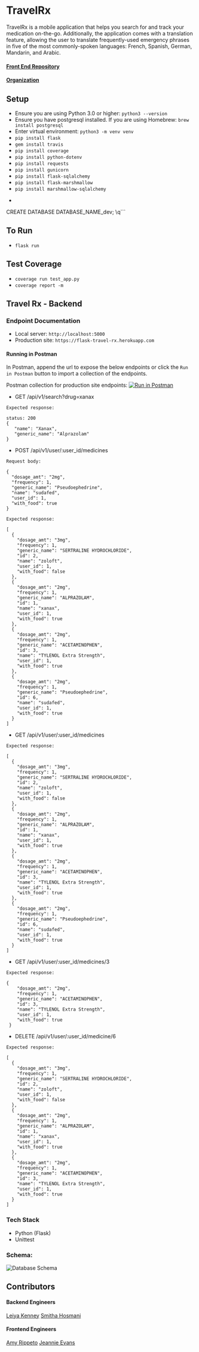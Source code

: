 # TravelRx

TravelRx is a mobile application that helps you search for and track your medication on-the-go. Additionally, the application comes with a translation feature, allowing the user to translate frequently-used emergency phrases in five of the most commonly-spoken languages: French, Spanish, German, Mandarin, and Arabic.

#### [Front End Repository](https://github.com/travel-rx/fe-travel-rx)
#### [Organization](https://github.com/travel-rx)

## Setup
* Ensure you are using Python 3.0 or higher: `python3 --version`
* Ensure you have postgresql installed. If you are using Homebrew: `brew install postgresql`
* Enter virtual environment: `python3 -m venv venv`
* `pip install flask`
* `gem install travis`
* `pip install coverage`
* `pip install python-dotenv`
* `pip install requests`
* `pip install gunicorn`
* `pip install flask-sqlalchemy`
* `pip install flask-marshmallow`
* `pip install marshmallow-sqlalchemy`
* ```psql
CREATE DATABASE DATABASE_NAME_dev;
\q```

## To Run
* `flask run`

## Test Coverage
* `coverage run test_app.py`
* `coverage report -m`

## Travel Rx - Backend

### Endpoint Documentation
* Local server: `http://localhost:5000`
* Production site: `https://flask-travel-rx.herokuapp.com`

#### Running in Postman
In Postman, append the url to expose the below endpoints or click the `Run in Postman` button to import a collection of the endpoints.

Postman collection for production site endpoints: [![Run in Postman](https://run.pstmn.io/button.svg)](https://app.getpostman.com/run-collection/79d38c30ad43c49ba9e6)

* GET /api/v1/search?drug=xanax
```
Expected response:

status: 200 
{
   "name": "Xanax",
   "generic_name": "Alprazolam"
}
```

* POST /api/v1/user/:user_id/medicines
```
Request body:

{
  "dosage_amt": "2mg",
  "frequency": 1,
  "generic_name": "Pseudoephedrine",
  "name": "sudafed",
  "user_id": 1,
  "with_food": true
}
```

```
Expected response:

[
  {
    "dosage_amt": "3mg",
    "frequency": 1,
    "generic_name": "SERTRALINE HYDROCHLORIDE",
    "id": 2,
    "name": "zoloft",
    "user_id": 1,
    "with_food": false
  },
  {
    "dosage_amt": "2mg",
    "frequency": 1,
    "generic_name": "ALPRAZOLAM",
    "id": 1,
    "name": "xanax",
    "user_id": 1,
    "with_food": true
  },
  {
    "dosage_amt": "2mg",
    "frequency": 1,
    "generic_name": "ACETAMINOPHEN",
    "id": 3,
    "name": "TYLENOL Extra Strength",
    "user_id": 1,
    "with_food": true
  },
  {
    "dosage_amt": "2mg",
    "frequency": 1,
    "generic_name": "Pseudoephedrine",
    "id": 6,
    "name": "sudafed",
    "user_id": 1,
    "with_food": true
  }
]
```

* GET /api/v1/user/:user_id/medicines
```
Expected response:

[
  {
    "dosage_amt": "3mg",
    "frequency": 1,
    "generic_name": "SERTRALINE HYDROCHLORIDE",
    "id": 2,
    "name": "zoloft",
    "user_id": 1,
    "with_food": false
  },
  {
    "dosage_amt": "2mg",
    "frequency": 1,
    "generic_name": "ALPRAZOLAM",
    "id": 1,
    "name": "xanax",
    "user_id": 1,
    "with_food": true
  },
  {
    "dosage_amt": "2mg",
    "frequency": 1,
    "generic_name": "ACETAMINOPHEN",
    "id": 3,
    "name": "TYLENOL Extra Strength",
    "user_id": 1,
    "with_food": true
  },
  {
    "dosage_amt": "2mg",
    "frequency": 1,
    "generic_name": "Pseudoephedrine",
    "id": 6,
    "name": "sudafed",
    "user_id": 1,
    "with_food": true
  }
]
```

* GET /api/v1/user/:user_id/medicines/3
```
Expected response:

{
    "dosage_amt": "2mg",
    "frequency": 1,
    "generic_name": "ACETAMINOPHEN",
    "id": 3,
    "name": "TYLENOL Extra Strength",
    "user_id": 1,
    "with_food": true
 }
```

* DELETE /api/v1/user/:user_id/medicine/6
```
Expected response:

[
  {
    "dosage_amt": "3mg",
    "frequency": 1,
    "generic_name": "SERTRALINE HYDROCHLORIDE",
    "id": 2,
    "name": "zoloft",
    "user_id": 1,
    "with_food": false
  },
  {
    "dosage_amt": "2mg",
    "frequency": 1,
    "generic_name": "ALPRAZOLAM",
    "id": 1,
    "name": "xanax",
    "user_id": 1,
    "with_food": true
  },
  {
    "dosage_amt": "2mg",
    "frequency": 1,
    "generic_name": "ACETAMINOPHEN",
    "id": 3,
    "name": "TYLENOL Extra Strength",
    "user_id": 1,
    "with_food": true
  }
]
```

### Tech Stack
* Python (Flask)
* Unittest 

### Schema:
![Database Schema](https://user-images.githubusercontent.com/45922590/71044601-53988b00-20ef-11ea-9f6d-84cdc4d071e5.png)

## Contributors
#### Backend Engineers
[Leiya Kenney](https://github.com/leiyakenney)
[Smitha Hosmani](https://github.com/hsmitha26)

#### Frontend Engineers
[Amy Rippeto](https://github.com/aripp2)
[Jeannie Evans](https://github.com/jmevans0211)
